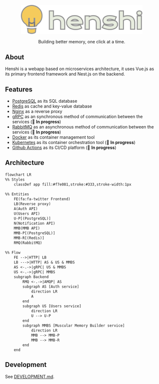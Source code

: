 <div align="center">
    <a alt="Henshi logo" href="https://henshi.neumanf.com" target="_blank" rel="noreferrer">
        <img src="docs/assets/images/logo.svg" width="400">
    </a>
    <p>Building better memory, one click at a time.</p>
</div>

## About

Henshi is a webapp based on microservices architecture, it uses Vue.js as its primary frontend framework and Nest.js on the backend.

## Features

- [PostgreSQL](https://postgresql.org) as its SQL database
- [Redis](https://redis.io) as cache and key-value database
- [Nginx](https://nginx.org) as a reverse proxy
- [gRPC](https://grpc.io) as an synchronous method of communication between the services (🚧 **In progress**)
- [RabbitMQ](https://rabbitmq.com) as an asynchronous method of communication between the services (🚧 **In progress**)
- [Docker](https://docker.com) as its container management tool 
- [Kubernetes](https://kubernetes.io) as its container orchestration tool (🚧 **In progress**)
- [Github Actions](https://github.com/features/actions) as its CI/CD platform (🚧 **In progress**)

## Architecture

```mermaid
flowchart LR
%% Styles
    classDef app fill:#f7e081,stroke:#333,stroke-width:1px

%% Entities
    FE(fa:fa-twitter Frontend)
    LB(Reverse proxy)
    A(Auth API)
    U(Users API)
    U-P[(PostgreSQL)]
    N(Notification API)
    MMB(MMB API)
    MMB-P[(PostgreSQL)]
    MMB-R[(Redis)]
    RMQ(RabbitMQ)

%% Flow
    FE -->|HTTP| LB
    LB --->|HTTP| AS & US & MMBS
    AS <-.->|gRPC| US & MMBS
    US <-.->|gRPC| MMBS
    subgraph Backend
        RMQ <-.->|AMQP| AS
        subgraph AS [Auth service]
            direction LR
            A
        end
        subgraph US [Users service]
            direction LR
            U --> U-P
        end
        subgraph MMBS [Muscular Memory Builder service]
            direction LR
            MMB --> MMB-P
            MMB --> MMB-R
        end
    end
```

## Development

See [DEVELOPMENT.md](DEVELOPMENT.md).
